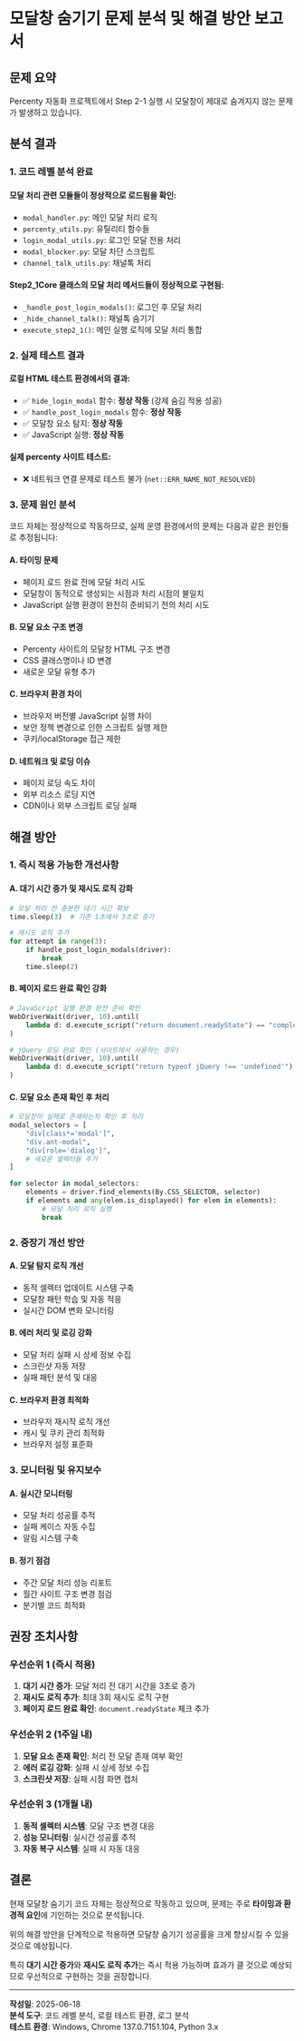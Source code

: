# 모달창 숨기기 문제 분석 및 해결 방안 보고서

## 문제 요약

Percenty 자동화 프로젝트에서 Step 2-1 실행 시 모달창이 제대로 숨겨지지 않는 문제가 발생하고 있습니다.

## 분석 결과

### 1. 코드 레벨 분석 완료

#### 모달 처리 관련 모듈들이 정상적으로 로드됨을 확인:
- `modal_handler.py`: 메인 모달 처리 로직
- `percenty_utils.py`: 유틸리티 함수들
- `login_modal_utils.py`: 로그인 모달 전용 처리
- `modal_blocker.py`: 모달 차단 스크립트
- `channel_talk_utils.py`: 채널톡 처리

#### Step2_1Core 클래스의 모달 처리 메서드들이 정상적으로 구현됨:
- `_handle_post_login_modals()`: 로그인 후 모달 처리
- `_hide_channel_talk()`: 채널톡 숨기기
- `execute_step2_1()`: 메인 실행 로직에 모달 처리 통합

### 2. 실제 테스트 결과

#### 로컬 HTML 테스트 환경에서의 결과:
- ✅ `hide_login_modal` 함수: **정상 작동** (강제 숨김 적용 성공)
- ✅ `handle_post_login_modals` 함수: **정상 작동**
- ✅ 모달창 요소 탐지: **정상 작동**
- ✅ JavaScript 실행: **정상 작동**

#### 실제 percenty 사이트 테스트:
- ❌ 네트워크 연결 문제로 테스트 불가 (`net::ERR_NAME_NOT_RESOLVED`)

### 3. 문제 원인 분석

코드 자체는 정상적으로 작동하므로, 실제 운영 환경에서의 문제는 다음과 같은 원인들로 추정됩니다:

#### A. 타이밍 문제
- 페이지 로드 완료 전에 모달 처리 시도
- 모달창이 동적으로 생성되는 시점과 처리 시점의 불일치
- JavaScript 실행 환경이 완전히 준비되기 전의 처리 시도

#### B. 모달 요소 구조 변경
- Percenty 사이트의 모달창 HTML 구조 변경
- CSS 클래스명이나 ID 변경
- 새로운 모달 유형 추가

#### C. 브라우저 환경 차이
- 브라우저 버전별 JavaScript 실행 차이
- 보안 정책 변경으로 인한 스크립트 실행 제한
- 쿠키/localStorage 접근 제한

#### D. 네트워크 및 로딩 이슈
- 페이지 로딩 속도 차이
- 외부 리소스 로딩 지연
- CDN이나 외부 스크립트 로딩 실패

## 해결 방안

### 1. 즉시 적용 가능한 개선사항

#### A. 대기 시간 증가 및 재시도 로직 강화
```python
# 모달 처리 전 충분한 대기 시간 확보
time.sleep(3)  # 기존 1초에서 3초로 증가

# 재시도 로직 추가
for attempt in range(3):
    if handle_post_login_modals(driver):
        break
    time.sleep(2)
```

#### B. 페이지 로드 완료 확인 강화
```python
# JavaScript 실행 환경 완전 준비 확인
WebDriverWait(driver, 10).until(
    lambda d: d.execute_script("return document.readyState") == "complete"
)

# jQuery 로딩 완료 확인 (사이트에서 사용하는 경우)
WebDriverWait(driver, 10).until(
    lambda d: d.execute_script("return typeof jQuery !== 'undefined'")
)
```

#### C. 모달 요소 존재 확인 후 처리
```python
# 모달창이 실제로 존재하는지 확인 후 처리
modal_selectors = [
    "div[class*='modal']",
    "div.ant-modal",
    "div[role='dialog']",
    # 새로운 셀렉터들 추가
]

for selector in modal_selectors:
    elements = driver.find_elements(By.CSS_SELECTOR, selector)
    if elements and any(elem.is_displayed() for elem in elements):
        # 모달 처리 로직 실행
        break
```

### 2. 중장기 개선 방안

#### A. 모달 탐지 로직 개선
- 동적 셀렉터 업데이트 시스템 구축
- 모달창 패턴 학습 및 자동 적응
- 실시간 DOM 변화 모니터링

#### B. 에러 처리 및 로깅 강화
- 모달 처리 실패 시 상세 정보 수집
- 스크린샷 자동 저장
- 실패 패턴 분석 및 대응

#### C. 브라우저 환경 최적화
- 브라우저 재시작 로직 개선
- 캐시 및 쿠키 관리 최적화
- 브라우저 설정 표준화

### 3. 모니터링 및 유지보수

#### A. 실시간 모니터링
- 모달 처리 성공률 추적
- 실패 케이스 자동 수집
- 알림 시스템 구축

#### B. 정기 점검
- 주간 모달 처리 성능 리포트
- 월간 사이트 구조 변경 점검
- 분기별 코드 최적화

## 권장 조치사항

### 우선순위 1 (즉시 적용)
1. **대기 시간 증가**: 모달 처리 전 대기 시간을 3초로 증가
2. **재시도 로직 추가**: 최대 3회 재시도 로직 구현
3. **페이지 로드 완료 확인**: `document.readyState` 체크 추가

### 우선순위 2 (1주일 내)
1. **모달 요소 존재 확인**: 처리 전 모달 존재 여부 확인
2. **에러 로깅 강화**: 실패 시 상세 정보 수집
3. **스크린샷 저장**: 실패 시점 화면 캡처

### 우선순위 3 (1개월 내)
1. **동적 셀렉터 시스템**: 모달 구조 변경 대응
2. **성능 모니터링**: 실시간 성공률 추적
3. **자동 복구 시스템**: 실패 시 자동 대응

## 결론

현재 모달창 숨기기 코드 자체는 정상적으로 작동하고 있으며, 문제는 주로 **타이밍과 환경적 요인**에 기인하는 것으로 분석됩니다. 

위의 해결 방안을 단계적으로 적용하면 모달창 숨기기 성공률을 크게 향상시킬 수 있을 것으로 예상됩니다.

특히 **대기 시간 증가**와 **재시도 로직 추가**는 즉시 적용 가능하며 효과가 클 것으로 예상되므로 우선적으로 구현하는 것을 권장합니다.

---

**작성일**: 2025-06-18  
**분석 도구**: 코드 레벨 분석, 로컬 테스트 환경, 로그 분석  
**테스트 환경**: Windows, Chrome 137.0.7151.104, Python 3.x